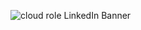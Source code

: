 
![cloud role LinkedIn Banner](https://github.com/sipsdaoracle/sipsdaoracle/assets/59796187/48ad6fe2-427a-4cd3-b3e7-c08a796790c2)

<!--
**sipsdaoracle/sipsdaoracle** is a ✨ _special_ ✨ repository because its `README.md` (this file) appears on your GitHub profile.

Here are some ideas to get you started:

- 🔭 I’m currently working on Monitoring Infrastructure, Workloads, and MySQL Performance
- 🌱 I’m currently learning ...
- 👯 I’m looking to collaborate on ...
- 🤔 I’m looking for help with ...
- 💬 Ask me about ...
- 📫 How to reach me: ...
- 😄 Pronouns: ...
- ⚡ Fun fact: ...
-->
